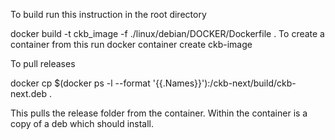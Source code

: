To build run this instruction in the root directory

docker build -t ckb_image -f ./linux/debian/DOCKER/Dockerfile .
To create a container from this run
docker container create ckb-image

To pull releases

docker cp $(docker ps -l --format '{{.Names}}'):/ckb-next/build/ckb-next.deb .

This pulls the release folder from the container. Within the container is a 
copy of a deb which should install.